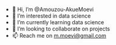 - 👋 Hi, I’m @Amouzou-AkueMoevi
- 👀 I’m interested in data science
- 🌱 I’m currently learning data science
- 💞️ I’m looking to collaborate on projects 
- 📫 Reach me on m.moevi@gmail.com

<!---
Amouzou-AkueMoevi/Amouzou-AkueMoevi is a ✨ special ✨ repository because its `README.md` (this file) appears on your GitHub profile.
You can click the Preview link to take a look at your changes.
--->
